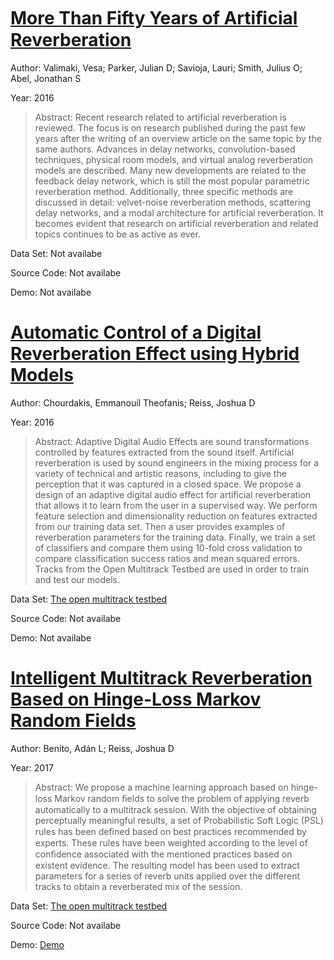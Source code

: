 #  [More Than Fifty Years of Artiﬁcial Reverberation](http://www.aes.org/e-lib/browse.cfm?elib=18061)
Author: Valimaki, Vesa; Parker, Julian D; Savioja, Lauri; Smith, Julius O; Abel, Jonathan S

Year: 2016
>Abstract: Recent research related to artificial reverberation is reviewed. The focus is on research published during the past few years after the writing of an overview article on the same topic by the same authors. Advances in delay networks, convolution-based techniques, physical room models, and virtual analog reverberation models are described. Many new developments are related to the feedback delay network, which is still the most popular parametric reverberation method. Additionally, three specific methods are discussed in detail: velvet-noise reverberation methods, scattering delay networks, and a modal architecture for artificial reverberation. It becomes evident that research on artificial reverberation and related topics continues to be as active as ever.

Data Set: Not availabe

Source Code: Not availabe

Demo: Not availabe

#  [Automatic Control of a Digital Reverberation Effect using Hybrid Models](http://www.aes.org/e-lib/browse.cfm?elib=18090)
Author: Chourdakis, Emmanouil Theofanis; Reiss, Joshua D

Year: 2016
>Abstract: Adaptive Digital Audio Effects are sound transformations controlled by features extracted from the sound itself. Artificial reverberation is used by sound engineers in the mixing process for a variety of technical and artistic reasons, including to give the perception that it was captured in a closed space. We propose a design of an adaptive digital audio effect for artificial reverberation that allows it to learn from the user in a supervised way. We perform feature selection and dimensionality reduction on features extracted from our training data set. Then a user provides examples of reverberation parameters for the training data. Finally, we train a set of classifiers and compare them using 10-fold cross validation to compare classification success ratios and mean squared errors. Tracks from the Open Multitrack Testbed are used in order to train and test our models.

Data Set: [The open multitrack testbed](http://multitrack.eecs.qmul.ac.uk/)

Source Code: Not availabe

Demo: Not availabe

#  [Intelligent Multitrack Reverberation Based on Hinge-Loss Markov Random Fields](http://www.aes.org/e-lib/browse.cfm?elib=18766)
Author: Benito, Adán L; Reiss, Joshua D

Year: 2017
>Abstract: We propose a machine learning approach based on hinge-loss Markov random ﬁelds to solve the problem of applying reverb automatically to a multitrack session. With the objective of obtaining perceptually meaningful results, a set of Probabilistic Soft Logic (PSL) rules has been deﬁned based on best practices recommended by experts. These rules have been weighted according to the level of conﬁdence associated with the mentioned practices based on existent evidence. The resulting model has been used to extract parameters for a series of reverb units applied over the different tracks to obtain a reverberated mix of the session.

Data Set: [The open multitrack testbed](http://multitrack.eecs.qmul.ac.uk/)

Source Code: Not availabe

Demo: [Demo](https://code.soundsoftware.ac.uk/projects/multitrackreverb)


